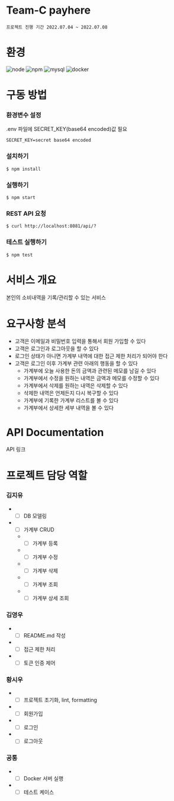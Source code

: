 # Team-C payhere
`프로젝트 진행 기간 2022.07.04 ~ 2022.07.08`

# 환경
![node](https://img.shields.io/badge/nodejs-v16.15.1-339933?style=plastic&logo=Node.js&logoColor=white)
![npm](https://img.shields.io/badge/npm-v8.13.1-7986cb?&style=plastic&logo=npm&logoColor=white)
![mysql](https://img.shields.io/badge/MySQL-v5.7-00758f?&style=plastic&logo=mysql&logoColor=white)
![docker](https://img.shields.io/badge/docker-v5.7-2596ed?&style=plastic&logo=docker&logoColor=white)

# 구동 방법
### 환경변수 설정
.env 파일에 SECRET_KEY(base64 encoded)값 필요
```
SECRET_KEY=secret base64 encoded
```
### 설치하기
```
$ npm install
```
### 실행하기
```
$ npm start
```
### REST API 요청
```
$ curl http://localhost:8081/api/?
```
### 테스트 실행하기
```
$ npm test
```

# 서비스 개요
본인의 소비내역을 기록/관리할 수 있는 서비스

# 요구사항 분석
* 고객은 이메일과 비밀번호 입력을 통해서 회원 가입할 수 있다
* 고객은 로그인과 로그아웃을 할 수 있다
* 로그인 상태가 아니면 가계부 내역에 대한 접근 제한 처리가 되어야 한다
* 고객은 로그인 이후 가계부 관련 아래의 행동을 할 수 있다
  * 가계부에 오늘 사용한 돈의 금액과 관련된 메모를 남길 수 있다
  * 가계부에서 수정을 원하는 내역은 금액과 메모를 수정할 수 있다
  * 가계부에서 삭제를 원하는 내역은 삭제할 수 있다
  * 삭제한 내역은 언제든지 다시 복구할 수 있다
  * 가계부에 기록한 가계부 리스트를 볼 수 있다
  * 가계부에서 상세한 세부 내역을 볼 수 있다

# API Documentation
API 링크

# 프로젝트 담당 역할
### 김지유
* - [ ] DB 모델링
* - [ ] 가계부 CRUD
  * - [ ] 가계부 등록
  * - [ ] 가계부 수정
  * - [ ] 가계부 삭제
  * - [ ] 가계부 조회
  * - [ ] 가계부 상세 조회
  
### 김영우
* - [ ] README.md 작성
* - [ ] 접근 제한 처리
* - [ ] 토큰 인증 제어

### 황시우
* - [ ] 프로젝트 초기화, lint, formatting
* - [ ] 회원가입
* - [ ] 로그인
* - [ ] 로그아웃

### 공통
* - [ ] Docker 서버 실행
* - [ ] 테스트 케이스
